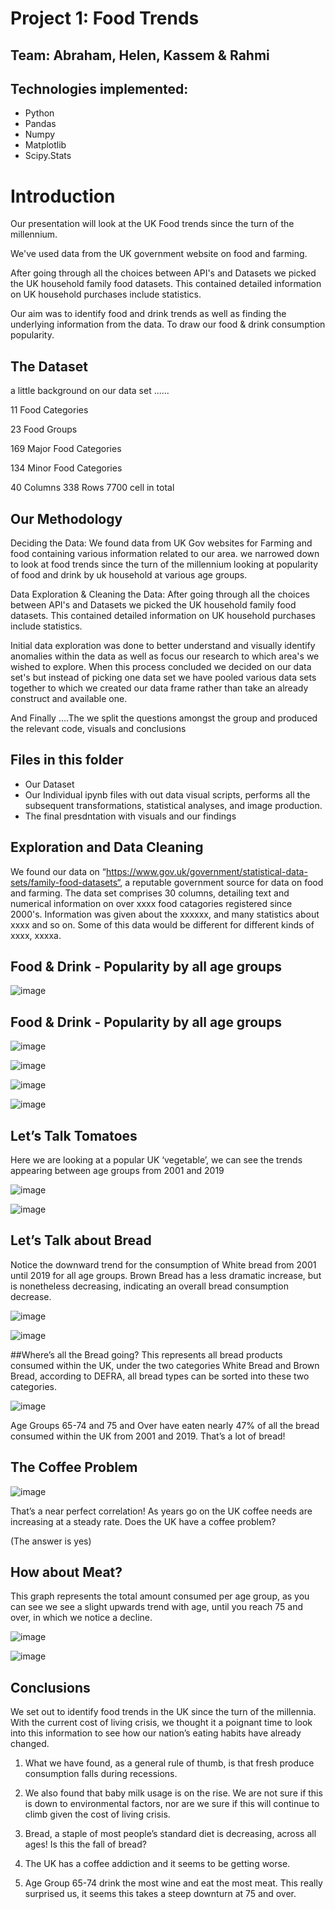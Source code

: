 # Project 1: Food Trends

## Team: Abraham, Helen, Kassem & Rahmi

## Technologies implemented:
* Python
* Pandas
* Numpy
* Matplotlib
* Scipy.Stats

# Introduction
Our presentation will look at the UK Food trends since the turn of the millennium. 

We've used data from the UK government website on food and farming.

After going through all the choices between API's and Datasets we picked the UK household family food datasets. This contained detailed information on UK household purchases include statistics. 

Our aim was to identify food and drink trends as well as finding the underlying information from the data. To draw our food & drink consumption popularity.

## The Dataset
a little background on our data set ......

11 Food Categories

23 Food Groups

169 Major Food Categories

134 Minor Food Categories

40 Columns 338 Rows 7700 cell in total

## Our Methodology

Deciding the Data: We found data from UK Gov websites for Farming and food containing various information related to our area. we narrowed down to look at food trends since the turn of the millennium looking at popularity of food and drink by uk household at various age groups. 

Data Exploration & Cleaning the Data: After going through all the choices between API's and Datasets we picked the UK household family food datasets. This contained detailed information on UK household purchases include statistics. 

Initial data exploration was done to better understand and visually identify anomalies within the data as well as focus our research to which area's we wished to explore. When this process concluded we decided on our data set's but instead of picking one data set we have pooled various data sets together to which we created our data frame rather than take an already construct and available one.

And Finally ….The we split the questions amongst the group and produced the relevant code, visuals and conclusions

## Files in this folder

- Our Dataset
- Our Individual ipynb files with out data visual scripts, performs all the subsequent transformations, statistical analyses, and image production.
- The final presdntation with visuals and our findings

## Exploration and Data Cleaning
We found our data on “https://www.gov.uk/government/statistical-data-sets/family-food-datasets“, a reputable government source for data on food and farming. The data set comprises 30 columns, detailing text and numerical information on over xxxx food catagories registered since 2000's. Information was given about the xxxxxx, and many statistics about xxxx and so on. Some of this data would be different for different kinds of xxxx, xxxxa.

## Food & Drink - Popularity by all age groups

![image](https://user-images.githubusercontent.com/111521804/196803290-081f3509-b995-483c-a35d-d58bfd8e3a9d.png)

## Food & Drink - Popularity by all age groups

![image](https://user-images.githubusercontent.com/111521804/196801713-2bf8b33f-29ad-4eeb-9604-c027947f30cc.png)

![image](https://user-images.githubusercontent.com/111521804/196801810-39fbe01c-18f7-48e5-81c1-ae40ecf90dd5.png)

![image](https://user-images.githubusercontent.com/111521804/196801843-4d4b02fc-11d4-4e24-8054-052b8fbc3894.png)

![image](https://user-images.githubusercontent.com/111521804/196801868-4b38e7a5-88ff-416d-bbbe-9e4a939029c3.png)

## Let’s Talk Tomatoes

Here we are looking at a popular UK ‘vegetable’, we can see the trends appearing between age groups from 2001 and 2019

![image](https://user-images.githubusercontent.com/111521804/196802085-50f924bf-52b2-463c-9346-53a02cac23b2.png)

![image](https://user-images.githubusercontent.com/111521804/196802104-6e306ed8-0abc-4a59-b498-10aaea0abc6a.png)

## Let’s Talk about Bread

Notice the downward trend for the consumption of White bread from 2001 until 2019 for all age groups.
Brown Bread has a less dramatic increase, but is nonetheless decreasing, indicating an overall bread consumption decrease. 

![image](https://user-images.githubusercontent.com/111521804/196802407-30d94833-9f0c-41e8-b337-8f7c49a9eb7d.png)

![image](https://user-images.githubusercontent.com/111521804/196802428-b0044ef3-bc9e-415d-96a7-8271e1a8a214.png)

##Where’s all the Bread going?
This represents all bread products consumed within the UK, under the two categories White Bread and Brown Bread, according to DEFRA, all bread types can be sorted into these two categories. 

![image](https://user-images.githubusercontent.com/111521804/196802556-129cacce-9d94-4ac4-b0bb-ad12ea94a17a.png)

Age Groups 65-74 and 75 and Over have eaten nearly 47% of all the bread consumed within the UK from 2001 and 2019. 
That’s a lot of bread!

## The Coffee Problem

![image](https://user-images.githubusercontent.com/111521804/196802805-4f66f7d2-7430-4b51-bfa0-eec6e2b8280b.png)

That’s a near perfect correlation!
As years go on the UK coffee needs are increasing at a steady rate. 
Does the UK have a coffee problem?

(The answer is yes)

## How about Meat?

This graph represents the total amount consumed per age group, as you can see we see a slight upwards trend with age, until you reach 75 and over, in which we notice a decline.


![image](https://user-images.githubusercontent.com/111521804/196802881-9e98d25c-cf15-4984-a124-9fcd8c0fe7c5.png)

![image](https://user-images.githubusercontent.com/111521804/196803022-8d8e72d6-65a7-426c-b957-8eb8ed463b91.png)


## Conclusions

We set out to identify food trends in the UK since the turn of the millennia. With the current cost of living crisis, we thought it a poignant time to look into this information to see how our nation’s eating habits have already changed. 

1. What we have found, as a general rule of thumb, is that fresh produce consumption falls during recessions. 

2. We also found that baby milk usage is on the rise. We are not sure if this is down to environmental factors, nor are we sure if this will continue to climb given the cost of living crisis. 

3. Bread, a staple of most people’s standard diet is  decreasing, across all ages! Is this the fall of bread?

4. The UK has a coffee addiction and it seems to be getting worse. 

5. Age Group 65-74 drink the most wine and eat the most meat. This really surprised us, it seems this takes a steep downturn at 75 and over. 








